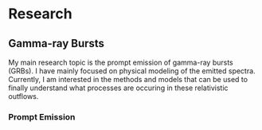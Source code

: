 
# Research

## Gamma-ray Bursts

My main research topic is the prompt emission of gamma-ray bursts (GRBs). I have mainly focused on physical modeling of the emitted spectra. Currently, I am interested in the methods and models that can be used to finally understand what processes are occuring in these relativistic outflows.
### Prompt Emission
